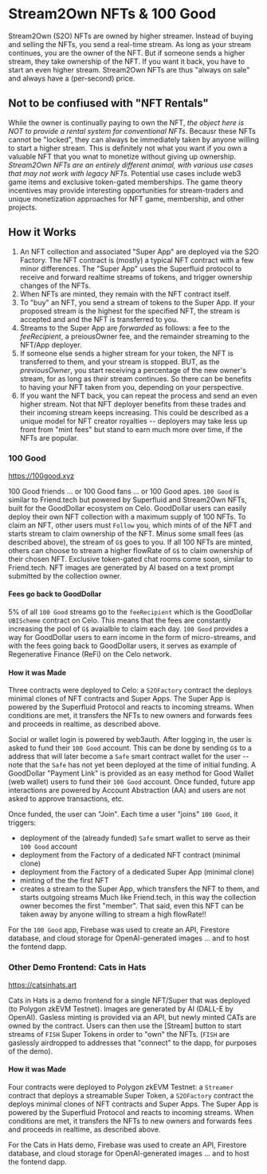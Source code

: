 # Stream2Own NFTs & 100 Good

Stream2Own (S2O) NFTs are owned by higher streamer. Instead of buying and selling the NFTs, you send a real-time stream. As long as your stream continues, you are the owner of the NFT. But if someone sends a higher stream, they take ownership of the NFT. If you want it back, you have to start an even higher stream. Stream2Own NFTs are thus "always on sale" and always have a (per-second) price.

## Not to be confiused with "NFT Rentals"

While the owner is continually paying to own the NFT, _the object here is NOT to provide a rental system for conventional NFTs_. Becausr these NFTs cannot be "locked", they can always be immediately taken by anyone willing to start a higher stream. This is definitely not what you want if you own a valuable NFT that you wnat to monetize without giving up ownership. _Stream2Own NFTs are an entirely different animal, with various use cases that may not work with legacy NFTs_. Potential use cases include web3 game items and exclusive token-gated memberships. The game theory incentives may provide interesting opportunities for stream-traders and unique monetization approaches for NFT game, membership, and other projects.

## How it Works
1. An NFT collection and associated "Super App" are deployed via the S2O Factory. The NFT contract is (mostly) a typical NFT contract with a few minor differences.  The "Super App" uses the Superfluid protocol to receive and forward realtime streams of tokens, and trigger ownership changes of the NFTs.
2. When NFTs are minted, they remain with the NFT contract itself.
3. To "buy" an NFT, you send a stream of tokens to the Super App. If your proposed stream is the highest for the specified NFT, the stream is accepted and and the NFT is transferred to you.
4. Streams to the Super App are _forwarded_ as follows: a fee to the _feeRecipient_, a preiousOwner fee, and the remainder streaming to the NFT/App deployer.
5. If someone else sends a higher stream for your token, the NFT is transferred to them, and your stream is stopped. BUT, as the _previousOwner_, you start receiving a percentage of the new owner's stream, for as long as _their_ stream continues. So there can be benefits to having your NFT taken from you, depending on your perspective.
6. If you want the NFT back, you can repeat the process and send an even higher stream. Not that NFT deployer benefits from these trades and their incoming stream keeps increasing. This could be described as a unique model for NFT creator royalties -- deployers may take less up front from "mint fees" but stand to earn much more over time, if the NFTs are popular.

### 100 Good

https://100good.xyz

100 Good friends ... or 100 Good fans ... or 100 Good apes. `100 Good` is similar to Friend.tech but powered by Superfluid and Stream2Own NFTs, built for the GoodDollar ecosystem on Celo. GoodDollar users can easily deploy their own NFT collection with a maximum supply of 100 NFTs. To claim an NFT, other users must `Follow` you, which mints of of the NFT and starts stream to claim ownership of the NFT. Minus some small fees (as described above), the stream of `G$` goes to you. If all 100 NFTs are minted, others can choose to stream a higher flowRate of `G$` to claim ownership of their chosen NFT. Exclusive token-gated chat rooms come soon, similar to Friend.tech. NFT images are generated by AI based on a text prompt submitted by the collection owner.

#### Fees go back to GoodDollar

5% of all `100 Good` streams go to the `feeRecipient` which is the GoodDollar `UBIScheme` contract on Celo. This means that the fees are constantly increasing the pool of `G$` avaialble to claim each day. `100 Good` provides a way for GoodDollar users to earn income in the form of micro-streams, and with the fees going back to GoodDollar users, it serves as example of Regenerative Finance (ReFi) on the Celo network.

#### How it was Made

Three contracts were deployed to Celo: a `S2OFactory` contract the deploys minimal clones of NFT contracts and Super Apps. The Super App is powered by the Superfluid Protocol and reacts to incoming streams. When conditions are met, it transfers the NFTs to new owners and forwards fees and proceeds in realtime, as described above.

Social or wallet login is powered by web3auth. After logging in, the user is asked to fund their `100 Good` account. This can be done by sending `G$` to a address that will later become a `Safe` smart contract wallet for the user -- note that the `Safe` has not yet been deployed at the time of initial funding. A GoodDollar "Payment Link" is provided as an easy method for Good Wallet (web wallet) users to fund their `100 Good` account.  Once funded, future app interactions are powered by Account Abstraction (AA) and users are not asked to approve transactions, etc.

Once funded, the user can "Join". Each time a user "joins" `100 Good`, it triggers:
- deployment of the (already funded) `Safe` smart wallet to serve as their `100 Good` account
- deployment from the Factory of a dedicated NFT contract (minimal clone)
- deployment from the Factory of a dedicated Super App (minimal clone)
- minting of the the first NFT
- creates a stream to the Super App, which transfers the NFT to them, and starts outgoing streams
Much like Friend.tech, in this way the collection owner becomes the first "member". That said, even this NFT can be taken away by anyone willing to stream a high flowRate!!

For the `100 Good` app, Firebase was used to create an API, Firestore database, and cloud storage for OpenAI-generated images ... and to host the fontend dapp.




### Other Demo Frontend: Cats in Hats

https://catsinhats.art

Cats in Hats is a demo frontend for a single NFT/Super that was deployed (to Polygon zkEVM Testnet). Images are generated by AI (DALL-E by OpenAI). Gasless minting is provided via an API, but newly minted CATs are owned by the contract. Users can then use the [Stream] button to start streams of `FISH` Super Tokens in order to "own" the NFTs. (`FISH` are gaslessly airdropped to addresses that "connect" to the dapp, for purposes of the demo).

#### How it was Made

Four contracts were deployed to Polygon zkEVM Testnet: a `Streamer` contract that deploys a streamable Super Token, a `S2OFactory` contract the deploys minimal clones of NFT contracts and Super Apps. The Super App is powered by the Superfluid Protocol and reacts to incoming streams. When conditions are met, it transfers the NFTs to new owners and forwards fees and proceeds in realtime, as described above.

For the Cats in Hats demo, Firebase was used to create an API, Firestore database, and cloud storage for OpenAI-generated images ... and to host the fontend dapp.